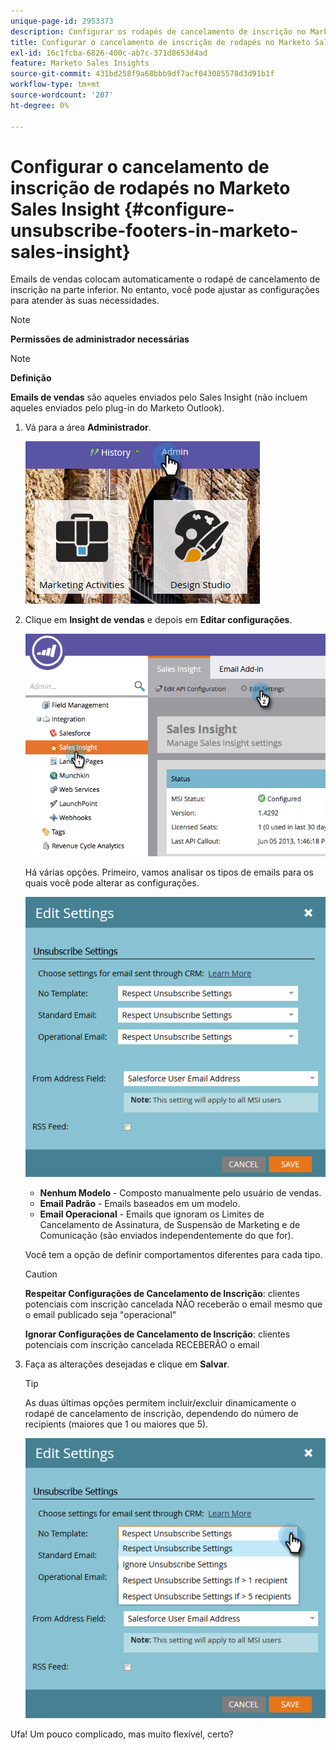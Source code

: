 ```yaml
---
unique-page-id: 2953373
description: Configurar os rodapés de cancelamento de inscrição no Marketo Sales Insight - Documentação do Marketo - Documentação do produto
title: Configurar o cancelamento de inscrição de rodapés no Marketo Sales Insight
exl-id: 16c1fcba-6826-400c-ab7c-371d8653d4ad
feature: Marketo Sales Insights
source-git-commit: 431bd258f9a68bbb9df7acf043085578d3d91b1f
workflow-type: tm+mt
source-wordcount: '207'
ht-degree: 0%

---
```


# Configurar o cancelamento de inscrição de rodapés no Marketo Sales Insight {#configure-unsubscribe-footers-in-marketo-sales-insight}

Emails de vendas colocam automaticamente o rodapé de cancelamento de inscrição na parte inferior. No entanto, você pode ajustar as configurações para atender às suas necessidades.

>[!NOTE]
>
>**Permissões de administrador necessárias**

>[!NOTE]
>
>**Definição**
>
>**Emails de vendas** são aqueles enviados pelo Sales Insight (não incluem aqueles enviados pelo plug-in do Marketo Outlook).

1. Vá para a área **Administrador**.

   ![](assets/one-1.png)

1. Clique em **Insight de vendas** e depois em **Editar configurações**.

   ![](assets/two-1.png)

   Há várias opções. Primeiro, vamos analisar os tipos de emails para os quais você pode alterar as configurações.

   ![](assets/three-1.png)

   * **Nenhum Modelo** - Composto manualmente pelo usuário de vendas.
   * **Email Padrão** - Emails baseados em um modelo.
   * **Email Operacional** - Emails que ignoram os Limites de Cancelamento de Assinatura, de Suspensão de Marketing e de Comunicação (são enviados independentemente do que for).

   Você tem a opção de definir comportamentos diferentes para cada tipo.

   >[!CAUTION]
   >
   >**Respeitar Configurações de Cancelamento de Inscrição**: clientes potenciais com inscrição cancelada NÃO receberão o email mesmo que o email publicado seja &quot;operacional&quot;
   >
   >**Ignorar Configurações de Cancelamento de Inscrição**: clientes potenciais com inscrição cancelada RECEBERÃO o email

1. Faça as alterações desejadas e clique em **Salvar**.

   >[!TIP]
   >
   >As duas últimas opções permitem incluir/excluir dinamicamente o rodapé de cancelamento de inscrição, dependendo do número de recipients (maiores que 1 ou maiores que 5).

   ![](assets/four-1.png)

Ufa! Um pouco complicado, mas muito flexível, certo?
